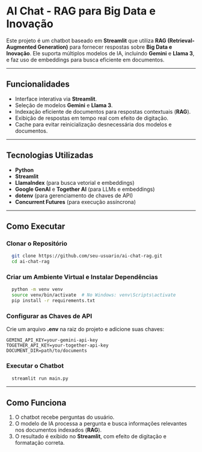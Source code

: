 # AI Chat - RAG para Big Data e Inovação

Este projeto é um chatbot baseado em **Streamlit** que utiliza **RAG (Retrieval-Augmented Generation)** para fornecer respostas sobre **Big Data e Inovação**. Ele suporta múltiplos modelos de IA, incluindo **Gemini** e **Llama 3**, e faz uso de embeddings para busca eficiente em documentos.

---

## Funcionalidades
- Interface interativa via **Streamlit**.
- Seleção de modelos **Gemini** e **Llama 3**.
- Indexação eficiente de documentos para respostas contextuais (**RAG**).
- Exibição de respostas em tempo real com efeito de digitação.
- Cache para evitar reinicialização desnecessária dos modelos e documentos.

---

## Tecnologias Utilizadas
- **Python**
- **Streamlit**
- **LlamaIndex** (para busca vetorial e embeddings)
- **Google GenAI** e **Together AI** (para LLMs e embeddings)
- **dotenv** (para gerenciamento de chaves de API)
- **Concurrent Futures** (para execução assíncrona)

---

## Como Executar

### Clonar o Repositório
```sh
  git clone https://github.com/seu-usuario/ai-chat-rag.git
  cd ai-chat-rag
```

### Criar um Ambiente Virtual e Instalar Dependências
```sh
  python -m venv venv
  source venv/bin/activate  # No Windows: venv\Scripts\activate
  pip install -r requirements.txt
```

### Configurar as Chaves de API
Crie um arquivo **.env** na raiz do projeto e adicione suas chaves:
```
GEMINI_API_KEY=your-gemini-api-key
TOGETHER_API_KEY=your-together-api-key
DOCUMENT_DIR=path/to/documents
```

### Executar o Chatbot
```sh
  streamlit run main.py
```

---

## Como Funciona
1. O chatbot recebe perguntas do usuário.
2. O modelo de IA processa a pergunta e busca informações relevantes nos documentos indexados (**RAG**).
3. O resultado é exibido no **Streamlit**, com efeito de digitação e formatação correta.
